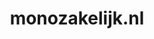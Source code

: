 ---
layout: post
title:  "monozakelijk.nl"
internal_url:  "/dutchgov/monozakelijk.nl.html"
subdomains_count: 3
all_subdomains_count: 3
urls_count: 3
ssl_rank: 0
http_rank: 55
url_link: /data/monozakelijk.nl/urls.txt
all_subdomains_link: /data/monozakelijk.nl/all_subdomains.txt
subdomains_link: /data/monozakelijk.nl/subdomains.txt
categories: dutchgov
---
